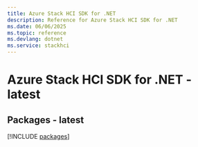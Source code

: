 ```yaml
---
title: Azure Stack HCI SDK for .NET
description: Reference for Azure Stack HCI SDK for .NET
ms.date: 06/06/2025
ms.topic: reference
ms.devlang: dotnet
ms.service: stackhci
---
```

# Azure Stack HCI SDK for .NET - latest
## Packages - latest
[!INCLUDE [packages](stack-hci-index.md)]